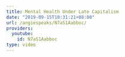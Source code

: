 ```yaml
---
title: Mental Health Under Late Capitalism
date: "2019-09-15T10:31:21+08:00"
url: /angiespeaks/N7aS1Aabboc/
providers:
  youtube:
    id: N7aS1Aabboc
type: video
---
```

